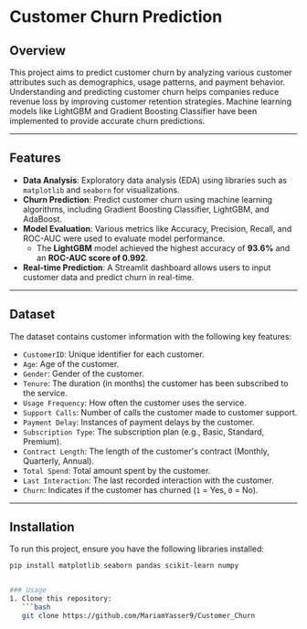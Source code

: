 # Customer Churn Prediction

## Overview
This project aims to predict customer churn by analyzing various customer attributes such as demographics, usage patterns, and payment behavior. Understanding and predicting customer churn helps companies reduce revenue loss by improving customer retention strategies. Machine learning models like LightGBM and Gradient Boosting Classifier have been implemented to provide accurate churn predictions.

---

## Features
- **Data Analysis**: Exploratory data analysis (EDA) using libraries such as `matplotlib` and `seaborn` for visualizations.
- **Churn Prediction**: Predict customer churn using machine learning algorithms, including Gradient Boosting Classifier, LightGBM, and AdaBoost.
- **Model Evaluation**: Various metrics like Accuracy, Precision, Recall, and ROC-AUC were used to evaluate model performance. 
  - The **LightGBM** model achieved the highest accuracy of **93.6%** and an **ROC-AUC score of 0.992**.
- **Real-time Prediction**: A Streamlit dashboard allows users to input customer data and predict churn in real-time.

---

## Dataset
The dataset contains customer information with the following key features:

- `CustomerID`: Unique identifier for each customer.
- `Age`: Age of the customer.
- `Gender`: Gender of the customer.
- `Tenure`: The duration (in months) the customer has been subscribed to the service.
- `Usage Frequency`: How often the customer uses the service.
- `Support Calls`: Number of calls the customer made to customer support.
- `Payment Delay`: Instances of payment delays by the customer.
- `Subscription Type`: The subscription plan (e.g., Basic, Standard, Premium).
- `Contract Length`: The length of the customer's contract (Monthly, Quarterly, Annual).
- `Total Spend`: Total amount spent by the customer.
- `Last Interaction`: The last recorded interaction with the customer.
- `Churn`: Indicates if the customer has churned (`1` = Yes, `0` = No).

---

## Installation
To run this project, ensure you have the following libraries installed:

```bash
pip install matplotlib seaborn pandas scikit-learn numpy


### Usage
1. Clone this repository:
   ```bash
   git clone https://github.com/MariamYasser9/Customer_Churn
